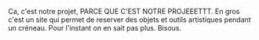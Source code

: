 Ca, c'est notre projet, PARCE QUE C'EST NOTRE PROJEEETTT. En gros c'est un site qui permet de reserver des objets et outils artistiques pendant un créneau. Pour l'instant on en sait pas plus. Bisous.
